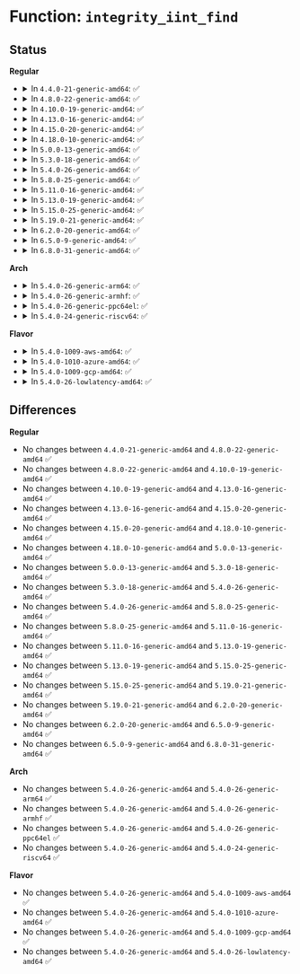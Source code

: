 # Function: <code>integrity_iint_find</code>

## Status
<b>Regular</b>
<ul>
<li>
<details>
<summary>In <code>4.4.0-21-generic-amd64</code>: ✅</summary>

```c
struct integrity_iint_cache * integrity_iint_find(struct inode * inode)
```

```json
{
  "name": "integrity_iint_find",
  "collision_type": "Unique Global",
  "inline_type": "No",
  "funcs": [
    {
      "addr": 18446744071582605920,
      "name": "integrity_iint_find",
      "external": true,
      "loc": "security/integrity/iint.c:57",
      "file": "security/integrity/iint.c",
      "inline": "seen, unknown",
      "caller_inline": [],
      "caller_func": [
        "security/integrity/iint.c:integrity_inode_get",
        "security/integrity/ima/ima_main.c:process_measurement",
        "security/integrity/ima/ima_main.c:ima_file_free",
        "security/integrity/ima/ima_appraise.c:ima_inode_post_setattr",
        "security/integrity/ima/ima_appraise.c:ima_inode_post_setattr"
      ]
    }
  ],
  "symbols": [
    {
      "addr": 18446744071582605920,
      "name": "integrity_iint_find",
      "section": ".text",
      "bind": "STB_GLOBAL",
      "size": 105
    }
  ]
}
```
</details>
</li>
<li>
<details>
<summary>In <code>4.8.0-22-generic-amd64</code>: ✅</summary>

```c
struct integrity_iint_cache * integrity_iint_find(struct inode * inode)
```

```json
{
  "name": "integrity_iint_find",
  "collision_type": "Unique Global",
  "inline_type": "No",
  "funcs": [
    {
      "addr": 18446744071582851024,
      "name": "integrity_iint_find",
      "external": true,
      "loc": "security/integrity/iint.c:57",
      "file": "security/integrity/iint.c",
      "inline": "seen, unknown",
      "caller_inline": [],
      "caller_func": [
        "security/integrity/iint.c:integrity_inode_get",
        "security/integrity/ima/ima_main.c:process_measurement",
        "security/integrity/ima/ima_main.c:ima_file_free",
        "security/integrity/ima/ima_appraise.c:ima_inode_post_setattr",
        "security/integrity/ima/ima_appraise.c:ima_inode_post_setattr",
        "security/integrity/evm/evm_main.c:evm_inode_post_removexattr",
        "security/integrity/evm/evm_main.c:evm_inode_post_setxattr"
      ]
    }
  ],
  "symbols": [
    {
      "addr": 18446744071582851024,
      "name": "integrity_iint_find",
      "section": ".text",
      "bind": "STB_GLOBAL",
      "size": 105
    }
  ]
}
```
</details>
</li>
<li>
<details>
<summary>In <code>4.10.0-19-generic-amd64</code>: ✅</summary>

```c
struct integrity_iint_cache * integrity_iint_find(struct inode * inode)
```

```json
{
  "name": "integrity_iint_find",
  "collision_type": "Unique Global",
  "inline_type": "No",
  "funcs": [
    {
      "addr": 18446744071582947056,
      "name": "integrity_iint_find",
      "external": true,
      "loc": "security/integrity/iint.c:57",
      "file": "security/integrity/iint.c",
      "inline": "seen, unknown",
      "caller_inline": [],
      "caller_func": [
        "security/integrity/iint.c:integrity_inode_get",
        "security/integrity/ima/ima_main.c:ima_file_free",
        "security/integrity/ima/ima_main.c:ima_rdwr_violation_check",
        "security/integrity/ima/ima_appraise.c:ima_inode_post_setattr",
        "security/integrity/ima/ima_appraise.c:ima_inode_post_setattr",
        "security/integrity/evm/evm_main.c:evm_inode_post_removexattr",
        "security/integrity/evm/evm_main.c:evm_inode_post_setxattr"
      ]
    }
  ],
  "symbols": [
    {
      "addr": 18446744071582947056,
      "name": "integrity_iint_find",
      "section": ".text",
      "bind": "STB_GLOBAL",
      "size": 105
    }
  ]
}
```
</details>
</li>
<li>
<details>
<summary>In <code>4.13.0-16-generic-amd64</code>: ✅</summary>

```c
struct integrity_iint_cache * integrity_iint_find(struct inode * inode)
```

```json
{
  "name": "integrity_iint_find",
  "collision_type": "Unique Global",
  "inline_type": "No",
  "funcs": [
    {
      "addr": 18446744071582997248,
      "name": "integrity_iint_find",
      "external": true,
      "loc": "security/integrity/iint.c:57",
      "file": "security/integrity/iint.c",
      "inline": "seen, unknown",
      "caller_inline": [],
      "caller_func": [
        "security/integrity/iint.c:integrity_inode_get",
        "security/integrity/ima/ima_main.c:ima_file_free",
        "security/integrity/ima/ima_main.c:ima_rdwr_violation_check",
        "security/integrity/ima/ima_appraise.c:ima_inode_post_setattr",
        "security/integrity/ima/ima_appraise.c:ima_inode_post_setattr",
        "security/integrity/evm/evm_main.c:evm_inode_post_removexattr",
        "security/integrity/evm/evm_main.c:evm_inode_post_setxattr"
      ]
    }
  ],
  "symbols": [
    {
      "addr": 18446744071582997248,
      "name": "integrity_iint_find",
      "section": ".text",
      "bind": "STB_GLOBAL",
      "size": 85
    }
  ]
}
```
</details>
</li>
<li>
<details>
<summary>In <code>4.15.0-20-generic-amd64</code>: ✅</summary>

```c
struct integrity_iint_cache * integrity_iint_find(struct inode * inode)
```

```json
{
  "name": "integrity_iint_find",
  "collision_type": "Unique Global",
  "inline_type": "No",
  "funcs": [
    {
      "addr": 18446744071583161328,
      "name": "integrity_iint_find",
      "external": true,
      "loc": "security/integrity/iint.c:57",
      "file": "security/integrity/iint.c",
      "inline": "seen, unknown",
      "caller_inline": [],
      "caller_func": [
        "security/integrity/iint.c:integrity_inode_get",
        "security/integrity/ima/ima_main.c:ima_file_free",
        "security/integrity/ima/ima_main.c:ima_rdwr_violation_check",
        "security/integrity/ima/ima_appraise.c:ima_inode_post_setattr",
        "security/integrity/ima/ima_appraise.c:ima_inode_post_setattr",
        "security/integrity/evm/evm_main.c:evm_inode_post_removexattr",
        "security/integrity/evm/evm_main.c:evm_inode_post_setxattr"
      ]
    }
  ],
  "symbols": [
    {
      "addr": 18446744071583161328,
      "name": "integrity_iint_find",
      "section": ".text",
      "bind": "STB_GLOBAL",
      "size": 85
    }
  ]
}
```
</details>
</li>
<li>
<details>
<summary>In <code>4.18.0-10-generic-amd64</code>: ✅</summary>

```c
struct integrity_iint_cache * integrity_iint_find(struct inode * inode)
```

```json
{
  "name": "integrity_iint_find",
  "collision_type": "Unique Global",
  "inline_type": "No",
  "funcs": [
    {
      "addr": 18446744071583366816,
      "name": "integrity_iint_find",
      "external": true,
      "loc": "security/integrity/iint.c:60",
      "file": "security/integrity/iint.c",
      "inline": "seen, unknown",
      "caller_inline": [],
      "caller_func": [
        "security/integrity/iint.c:integrity_inode_get",
        "security/integrity/ima/ima_main.c:process_measurement",
        "security/integrity/ima/ima_main.c:ima_file_free",
        "security/integrity/ima/ima_appraise.c:ima_inode_post_setattr",
        "security/integrity/evm/evm_main.c:evm_inode_post_removexattr",
        "security/integrity/evm/evm_main.c:evm_inode_post_setxattr",
        "security/integrity/evm/evm_crypto.c:evm_update_evmxattr"
      ]
    }
  ],
  "symbols": [
    {
      "addr": 18446744071583366816,
      "name": "integrity_iint_find",
      "section": ".text",
      "bind": "STB_GLOBAL",
      "size": 85
    }
  ]
}
```
</details>
</li>
<li>
<details>
<summary>In <code>5.0.0-13-generic-amd64</code>: ✅</summary>

```c
struct integrity_iint_cache * integrity_iint_find(struct inode * inode)
```

```json
{
  "name": "integrity_iint_find",
  "collision_type": "Unique Global",
  "inline_type": "No",
  "funcs": [
    {
      "addr": 18446744071583485568,
      "name": "integrity_iint_find",
      "external": true,
      "loc": "security/integrity/iint.c:61",
      "file": "security/integrity/iint.c",
      "inline": "seen, unknown",
      "caller_inline": [],
      "caller_func": [
        "security/integrity/iint.c:integrity_inode_get",
        "security/integrity/ima/ima_main.c:process_measurement",
        "security/integrity/ima/ima_main.c:ima_file_free",
        "security/integrity/ima/ima_appraise.c:ima_inode_post_setattr",
        "security/integrity/evm/evm_main.c:evm_inode_post_removexattr",
        "security/integrity/evm/evm_main.c:evm_inode_post_setxattr",
        "security/integrity/evm/evm_crypto.c:evm_update_evmxattr"
      ]
    }
  ],
  "symbols": [
    {
      "addr": 18446744071583485568,
      "name": "integrity_iint_find",
      "section": ".text",
      "bind": "STB_GLOBAL",
      "size": 85
    }
  ]
}
```
</details>
</li>
<li>
<details>
<summary>In <code>5.3.0-18-generic-amd64</code>: ✅</summary>

```c
struct integrity_iint_cache * integrity_iint_find(struct inode * inode)
```

```json
{
  "name": "integrity_iint_find",
  "collision_type": "Unique Global",
  "inline_type": "No",
  "funcs": [
    {
      "addr": 18446744071583671664,
      "name": "integrity_iint_find",
      "external": true,
      "loc": "security/integrity/iint.c:57",
      "file": "security/integrity/iint.c",
      "inline": "seen, unknown",
      "caller_inline": [],
      "caller_func": [
        "security/integrity/iint.c:integrity_inode_get",
        "security/integrity/ima/ima_main.c:process_measurement",
        "security/integrity/ima/ima_main.c:ima_file_free",
        "security/integrity/ima/ima_appraise.c:ima_inode_post_setattr",
        "security/integrity/evm/evm_main.c:evm_inode_post_removexattr",
        "security/integrity/evm/evm_main.c:evm_inode_post_setxattr",
        "security/integrity/evm/evm_crypto.c:evm_update_evmxattr"
      ]
    }
  ],
  "symbols": [
    {
      "addr": 18446744071583671664,
      "name": "integrity_iint_find",
      "section": ".text",
      "bind": "STB_GLOBAL",
      "size": 85
    }
  ]
}
```
</details>
</li>
<li>
<details>
<summary>In <code>5.4.0-26-generic-amd64</code>: ✅</summary>

```c
struct integrity_iint_cache * integrity_iint_find(struct inode * inode)
```

```json
{
  "name": "integrity_iint_find",
  "collision_type": "Unique Global",
  "inline_type": "No",
  "funcs": [
    {
      "addr": 18446744071583778672,
      "name": "integrity_iint_find",
      "external": true,
      "loc": "security/integrity/iint.c:57",
      "file": "security/integrity/iint.c",
      "inline": "seen, unknown",
      "caller_inline": [],
      "caller_func": [
        "security/integrity/iint.c:integrity_inode_get",
        "security/integrity/ima/ima_main.c:process_measurement",
        "security/integrity/ima/ima_main.c:ima_file_free",
        "security/integrity/ima/ima_appraise.c:ima_inode_post_setattr",
        "security/integrity/evm/evm_main.c:evm_inode_post_removexattr",
        "security/integrity/evm/evm_main.c:evm_inode_post_setxattr",
        "security/integrity/evm/evm_crypto.c:evm_update_evmxattr"
      ]
    }
  ],
  "symbols": [
    {
      "addr": 18446744071583778672,
      "name": "integrity_iint_find",
      "section": ".text",
      "bind": "STB_GLOBAL",
      "size": 85
    }
  ]
}
```
</details>
</li>
<li>
<details>
<summary>In <code>5.8.0-25-generic-amd64</code>: ✅</summary>

```c
struct integrity_iint_cache * integrity_iint_find(struct inode * inode)
```

```json
{
  "name": "integrity_iint_find",
  "collision_type": "Unique Global",
  "inline_type": "No",
  "funcs": [
    {
      "addr": 18446744071584169216,
      "name": "integrity_iint_find",
      "external": true,
      "loc": "security/integrity/iint.c:57",
      "file": "security/integrity/iint.c",
      "inline": "seen, unknown",
      "caller_inline": [],
      "caller_func": [
        "security/integrity/iint.c:integrity_inode_get",
        "security/integrity/ima/ima_main.c:ima_file_hash",
        "security/integrity/ima/ima_main.c:process_measurement",
        "security/integrity/ima/ima_main.c:ima_file_free",
        "security/integrity/ima/ima_appraise.c:ima_inode_post_setattr",
        "security/integrity/evm/evm_main.c:evm_inode_post_removexattr",
        "security/integrity/evm/evm_main.c:evm_inode_post_setxattr",
        "security/integrity/evm/evm_crypto.c:evm_update_evmxattr"
      ]
    }
  ],
  "symbols": [
    {
      "addr": 18446744071584169216,
      "name": "integrity_iint_find",
      "section": ".text",
      "bind": "STB_GLOBAL",
      "size": 88
    }
  ]
}
```
</details>
</li>
<li>
<details>
<summary>In <code>5.11.0-16-generic-amd64</code>: ✅</summary>

```c
struct integrity_iint_cache * integrity_iint_find(struct inode * inode)
```

```json
{
  "name": "integrity_iint_find",
  "collision_type": "Unique Global",
  "inline_type": "No",
  "funcs": [
    {
      "addr": 18446744071584288336,
      "name": "integrity_iint_find",
      "external": true,
      "loc": "security/integrity/iint.c:57",
      "file": "security/integrity/iint.c",
      "inline": "seen, unknown",
      "caller_inline": [],
      "caller_func": [
        "security/integrity/iint.c:integrity_inode_get",
        "security/integrity/ima/ima_main.c:__ima_inode_hash",
        "security/integrity/ima/ima_main.c:process_measurement",
        "security/integrity/ima/ima_main.c:ima_file_free",
        "security/integrity/ima/ima_appraise.c:ima_inode_post_setattr",
        "security/integrity/evm/evm_main.c:evm_inode_post_removexattr",
        "security/integrity/evm/evm_main.c:evm_inode_post_setxattr",
        "security/integrity/evm/evm_crypto.c:evm_update_evmxattr"
      ]
    }
  ],
  "symbols": [
    {
      "addr": 18446744071584288336,
      "name": "integrity_iint_find",
      "section": ".text",
      "bind": "STB_GLOBAL",
      "size": 88
    }
  ]
}
```
</details>
</li>
<li>
<details>
<summary>In <code>5.13.0-19-generic-amd64</code>: ✅</summary>

```c
struct integrity_iint_cache * integrity_iint_find(struct inode * inode)
```

```json
{
  "name": "integrity_iint_find",
  "collision_type": "Unique Global",
  "inline_type": "No",
  "funcs": [
    {
      "addr": 18446744071584322176,
      "name": "integrity_iint_find",
      "external": true,
      "loc": "security/integrity/iint.c:57",
      "file": "security/integrity/iint.c",
      "inline": "seen, unknown",
      "caller_inline": [],
      "caller_func": [
        "security/integrity/iint.c:integrity_inode_get",
        "security/integrity/ima/ima_main.c:__ima_inode_hash",
        "security/integrity/ima/ima_main.c:process_measurement",
        "security/integrity/ima/ima_main.c:ima_file_free",
        "security/integrity/ima/ima_appraise.c:ima_inode_post_setattr",
        "security/integrity/ima/ima_appraise.c:ima_inode_post_setattr",
        "security/integrity/evm/evm_main.c:evm_inode_post_removexattr",
        "security/integrity/evm/evm_main.c:evm_inode_post_setxattr",
        "security/integrity/evm/evm_crypto.c:evm_update_evmxattr"
      ]
    }
  ],
  "symbols": [
    {
      "addr": 18446744071584322176,
      "name": "integrity_iint_find",
      "section": ".text",
      "bind": "STB_GLOBAL",
      "size": 88
    }
  ]
}
```
</details>
</li>
<li>
<details>
<summary>In <code>5.15.0-25-generic-amd64</code>: ✅</summary>

```c
struct integrity_iint_cache * integrity_iint_find(struct inode * inode)
```

```json
{
  "name": "integrity_iint_find",
  "collision_type": "Unique Global",
  "inline_type": "No",
  "funcs": [
    {
      "addr": 18446744071584709312,
      "name": "integrity_iint_find",
      "external": true,
      "loc": "security/integrity/iint.c:57",
      "file": "security/integrity/iint.c",
      "inline": "seen, unknown",
      "caller_inline": [],
      "caller_func": [
        "security/integrity/iint.c:integrity_inode_get",
        "security/integrity/ima/ima_main.c:__ima_inode_hash",
        "security/integrity/ima/ima_main.c:process_measurement",
        "security/integrity/ima/ima_main.c:ima_file_free",
        "security/integrity/ima/ima_appraise.c:ima_inode_post_setattr",
        "security/integrity/ima/ima_appraise.c:ima_inode_post_setattr",
        "security/integrity/evm/evm_main.c:evm_inode_post_setattr",
        "security/integrity/evm/evm_main.c:evm_inode_post_removexattr",
        "security/integrity/evm/evm_main.c:evm_inode_post_setxattr",
        "security/integrity/evm/evm_main.c:evm_protect_xattr",
        "security/integrity/evm/evm_crypto.c:evm_update_evmxattr"
      ]
    }
  ],
  "symbols": [
    {
      "addr": 18446744071584709312,
      "name": "integrity_iint_find",
      "section": ".text",
      "bind": "STB_GLOBAL",
      "size": 88
    }
  ]
}
```
</details>
</li>
<li>
<details>
<summary>In <code>5.19.0-21-generic-amd64</code>: ✅</summary>

```c
struct integrity_iint_cache * integrity_iint_find(struct inode * inode)
```

```json
{
  "name": "integrity_iint_find",
  "collision_type": "Unique Global",
  "inline_type": "No",
  "funcs": [
    {
      "addr": 18446744071585382992,
      "name": "integrity_iint_find",
      "external": true,
      "loc": "security/integrity/iint.c:57",
      "file": "security/integrity/iint.c",
      "inline": "seen, unknown",
      "caller_inline": [],
      "caller_func": [
        "security/integrity/iint.c:integrity_inode_get",
        "security/integrity/ima/ima_main.c:__ima_inode_hash",
        "security/integrity/ima/ima_main.c:process_measurement",
        "security/integrity/ima/ima_main.c:ima_file_free",
        "security/integrity/ima/ima_appraise.c:ima_inode_post_setattr",
        "security/integrity/evm/evm_main.c:evm_inode_post_setattr",
        "security/integrity/evm/evm_main.c:evm_inode_post_removexattr",
        "security/integrity/evm/evm_main.c:evm_inode_post_setxattr",
        "security/integrity/evm/evm_main.c:evm_protect_xattr",
        "security/integrity/evm/evm_main.c:evm_verifyxattr",
        "security/integrity/evm/evm_crypto.c:evm_update_evmxattr"
      ]
    }
  ],
  "symbols": [
    {
      "addr": 18446744071585382992,
      "name": "integrity_iint_find",
      "section": ".text",
      "bind": "STB_GLOBAL",
      "size": 102
    }
  ]
}
```
</details>
</li>
<li>
<details>
<summary>In <code>6.2.0-20-generic-amd64</code>: ✅</summary>

```c
struct integrity_iint_cache * integrity_iint_find(struct inode * inode)
```

```json
{
  "name": "integrity_iint_find",
  "collision_type": "Unique Global",
  "inline_type": "No",
  "funcs": [
    {
      "addr": 18446744071586134608,
      "name": "integrity_iint_find",
      "external": true,
      "loc": "security/integrity/iint.c:57",
      "file": "security/integrity/iint.c",
      "inline": "seen, unknown",
      "caller_inline": [],
      "caller_func": [
        "security/integrity/iint.c:integrity_inode_get",
        "security/integrity/ima/ima_main.c:__ima_inode_hash",
        "security/integrity/ima/ima_main.c:process_measurement",
        "security/integrity/ima/ima_main.c:ima_file_free",
        "security/integrity/ima/ima_appraise.c:ima_inode_post_setattr",
        "security/integrity/evm/evm_main.c:evm_inode_post_setattr",
        "security/integrity/evm/evm_main.c:evm_inode_post_removexattr",
        "security/integrity/evm/evm_main.c:evm_inode_post_setxattr",
        "security/integrity/evm/evm_main.c:evm_verifyxattr",
        "security/integrity/evm/evm_crypto.c:evm_update_evmxattr"
      ]
    }
  ],
  "symbols": [
    {
      "addr": 18446744071586134608,
      "name": "integrity_iint_find",
      "section": ".text",
      "bind": "STB_GLOBAL",
      "size": 102
    }
  ]
}
```
</details>
</li>
<li>
<details>
<summary>In <code>6.5.0-9-generic-amd64</code>: ✅</summary>

```c
struct integrity_iint_cache * integrity_iint_find(struct inode * inode)
```

```json
{
  "name": "integrity_iint_find",
  "collision_type": "Unique Global",
  "inline_type": "No",
  "funcs": [
    {
      "addr": 18446744071586372464,
      "name": "integrity_iint_find",
      "external": true,
      "loc": "security/integrity/iint.c:55",
      "file": "security/integrity/iint.c",
      "inline": "seen, unknown",
      "caller_inline": [],
      "caller_func": [
        "security/integrity/iint.c:integrity_inode_get",
        "security/integrity/ima/ima_main.c:__ima_inode_hash",
        "security/integrity/ima/ima_main.c:process_measurement",
        "security/integrity/ima/ima_main.c:ima_file_free",
        "security/integrity/ima/ima_appraise.c:ima_inode_post_setattr",
        "security/integrity/evm/evm_main.c:evm_inode_post_setattr",
        "security/integrity/evm/evm_main.c:evm_inode_post_removexattr",
        "security/integrity/evm/evm_main.c:evm_inode_post_setxattr",
        "security/integrity/evm/evm_main.c:evm_verifyxattr",
        "security/integrity/evm/evm_crypto.c:evm_update_evmxattr"
      ]
    }
  ],
  "symbols": [
    {
      "addr": 18446744071586372464,
      "name": "integrity_iint_find",
      "section": ".text",
      "bind": "STB_GLOBAL",
      "size": 102
    }
  ]
}
```
</details>
</li>
<li>
<details>
<summary>In <code>6.8.0-31-generic-amd64</code>: ✅</summary>

```c
struct integrity_iint_cache * integrity_iint_find(struct inode * inode)
```

```json
{
  "name": "integrity_iint_find",
  "collision_type": "Unique Global",
  "inline_type": "No",
  "funcs": [
    {
      "addr": 18446744071586636976,
      "name": "integrity_iint_find",
      "external": true,
      "loc": "security/integrity/iint.c:55",
      "file": "security/integrity/iint.c",
      "inline": "seen, unknown",
      "caller_inline": [],
      "caller_func": [
        "security/integrity/iint.c:integrity_inode_get",
        "security/integrity/ima/ima_main.c:__ima_inode_hash",
        "security/integrity/ima/ima_main.c:process_measurement",
        "security/integrity/ima/ima_main.c:ima_file_free",
        "security/integrity/ima/ima_appraise.c:ima_inode_post_setattr",
        "security/integrity/evm/evm_main.c:evm_inode_post_setattr",
        "security/integrity/evm/evm_main.c:evm_inode_post_removexattr",
        "security/integrity/evm/evm_main.c:evm_inode_post_setxattr",
        "security/integrity/evm/evm_main.c:evm_verifyxattr",
        "security/integrity/evm/evm_crypto.c:evm_update_evmxattr"
      ]
    }
  ],
  "symbols": [
    {
      "addr": 18446744071586636976,
      "name": "integrity_iint_find",
      "section": ".text",
      "bind": "STB_GLOBAL",
      "size": 102
    }
  ]
}
```
</details>
</li>
</ul>
<b>Arch</b>
<ul>
<li>
<details>
<summary>In <code>5.4.0-26-generic-arm64</code>: ✅</summary>

```c
struct integrity_iint_cache * integrity_iint_find(struct inode * inode)
```

```json
{
  "name": "integrity_iint_find",
  "collision_type": "Unique Global",
  "inline_type": "No",
  "funcs": [
    {
      "addr": 18446603336495580792,
      "name": "integrity_iint_find",
      "external": true,
      "loc": "security/integrity/iint.c:57",
      "file": "security/integrity/iint.c",
      "inline": "seen, unknown",
      "caller_inline": [],
      "caller_func": [
        "security/integrity/iint.c:integrity_inode_get",
        "security/integrity/ima/ima_main.c:process_measurement",
        "security/integrity/ima/ima_main.c:ima_file_free",
        "security/integrity/ima/ima_appraise.c:ima_inode_post_setattr",
        "security/integrity/evm/evm_main.c:evm_inode_post_removexattr",
        "security/integrity/evm/evm_main.c:evm_inode_post_setxattr",
        "security/integrity/evm/evm_crypto.c:evm_update_evmxattr"
      ]
    }
  ],
  "symbols": [
    {
      "addr": 18446603336495580792,
      "name": "integrity_iint_find",
      "section": ".text",
      "bind": "STB_GLOBAL",
      "size": 228
    }
  ]
}
```
</details>
</li>
<li>
<details>
<summary>In <code>5.4.0-26-generic-armhf</code>: ✅</summary>

```c
struct integrity_iint_cache * integrity_iint_find(struct inode * inode)
```

```json
{
  "name": "integrity_iint_find",
  "collision_type": "Unique Global",
  "inline_type": "No",
  "funcs": [
    {
      "addr": 3228942544,
      "name": "integrity_iint_find",
      "external": true,
      "loc": "security/integrity/iint.c:57",
      "file": "security/integrity/iint.c",
      "inline": "seen, unknown",
      "caller_inline": [],
      "caller_func": [
        "security/integrity/iint.c:integrity_inode_get",
        "security/integrity/ima/ima_main.c:process_measurement",
        "security/integrity/ima/ima_main.c:ima_file_free",
        "security/integrity/ima/ima_appraise.c:ima_inode_post_setattr",
        "security/integrity/ima/ima_appraise.c:ima_inode_post_setattr",
        "security/integrity/evm/evm_main.c:evm_inode_post_removexattr",
        "security/integrity/evm/evm_main.c:evm_inode_post_setxattr",
        "security/integrity/evm/evm_crypto.c:evm_update_evmxattr"
      ]
    }
  ],
  "symbols": [
    {
      "addr": 3228942544,
      "name": "integrity_iint_find",
      "section": ".text",
      "bind": "STB_GLOBAL",
      "size": 152
    }
  ]
}
```
</details>
</li>
<li>
<details>
<summary>In <code>5.4.0-26-generic-ppc64el</code>: ✅</summary>

```c
struct integrity_iint_cache * integrity_iint_find(struct inode * inode)
```

```json
{
  "name": "integrity_iint_find",
  "collision_type": "Unique Global",
  "inline_type": "No",
  "funcs": [
    {
      "addr": 13835058055289678720,
      "name": "integrity_iint_find",
      "external": true,
      "loc": "security/integrity/iint.c:57",
      "file": "security/integrity/iint.c",
      "inline": "seen, unknown",
      "caller_inline": [],
      "caller_func": [
        "security/integrity/iint.c:integrity_inode_get",
        "security/integrity/ima/ima_main.c:process_measurement",
        "security/integrity/ima/ima_main.c:ima_file_free",
        "security/integrity/ima/ima_appraise.c:ima_inode_post_setattr",
        "security/integrity/evm/evm_main.c:evm_inode_post_removexattr",
        "security/integrity/evm/evm_main.c:evm_inode_post_setxattr",
        "security/integrity/evm/evm_crypto.c:evm_update_evmxattr"
      ]
    }
  ],
  "symbols": [
    {
      "addr": 13835058055289678720,
      "name": "integrity_iint_find",
      "section": ".text",
      "bind": "STB_GLOBAL",
      "size": 184
    }
  ]
}
```
</details>
</li>
<li>
<details>
<summary>In <code>5.4.0-24-generic-riscv64</code>: ✅</summary>

```c
struct integrity_iint_cache * integrity_iint_find(struct inode * inode)
```

```json
{
  "name": "integrity_iint_find",
  "collision_type": "Unique Global",
  "inline_type": "No",
  "funcs": [
    {
      "addr": 18446743936274747194,
      "name": "integrity_iint_find",
      "external": true,
      "loc": "security/integrity/iint.c:57",
      "file": "security/integrity/iint.c",
      "inline": "seen, unknown",
      "caller_inline": [],
      "caller_func": [
        "security/integrity/iint.c:integrity_inode_get",
        "security/integrity/ima/ima_main.c:process_measurement",
        "security/integrity/ima/ima_main.c:ima_file_free",
        "security/integrity/ima/ima_appraise.c:ima_inode_post_setattr",
        "security/integrity/ima/ima_appraise.c:ima_inode_post_setattr",
        "security/integrity/evm/evm_main.c:evm_inode_post_removexattr",
        "security/integrity/evm/evm_main.c:evm_inode_post_setxattr",
        "security/integrity/evm/evm_crypto.c:evm_update_evmxattr"
      ]
    }
  ],
  "symbols": [
    {
      "addr": 18446743936274747194,
      "name": "integrity_iint_find",
      "section": ".text",
      "bind": "STB_GLOBAL",
      "size": 104
    }
  ]
}
```
</details>
</li>
</ul>
<b>Flavor</b>
<ul>
<li>
<details>
<summary>In <code>5.4.0-1009-aws-amd64</code>: ✅</summary>

```c
struct integrity_iint_cache * integrity_iint_find(struct inode * inode)
```

```json
{
  "name": "integrity_iint_find",
  "collision_type": "Unique Global",
  "inline_type": "No",
  "funcs": [
    {
      "addr": 18446744071583747408,
      "name": "integrity_iint_find",
      "external": true,
      "loc": "security/integrity/iint.c:57",
      "file": "security/integrity/iint.c",
      "inline": "seen, unknown",
      "caller_inline": [],
      "caller_func": [
        "security/integrity/iint.c:integrity_inode_get",
        "security/integrity/ima/ima_main.c:process_measurement",
        "security/integrity/ima/ima_main.c:ima_file_free",
        "security/integrity/ima/ima_appraise.c:ima_inode_post_setattr",
        "security/integrity/evm/evm_main.c:evm_inode_post_removexattr",
        "security/integrity/evm/evm_main.c:evm_inode_post_setxattr",
        "security/integrity/evm/evm_crypto.c:evm_update_evmxattr"
      ]
    }
  ],
  "symbols": [
    {
      "addr": 18446744071583747408,
      "name": "integrity_iint_find",
      "section": ".text",
      "bind": "STB_GLOBAL",
      "size": 85
    }
  ]
}
```
</details>
</li>
<li>
<details>
<summary>In <code>5.4.0-1010-azure-amd64</code>: ✅</summary>

```c
struct integrity_iint_cache * integrity_iint_find(struct inode * inode)
```

```json
{
  "name": "integrity_iint_find",
  "collision_type": "Unique Global",
  "inline_type": "No",
  "funcs": [
    {
      "addr": 18446744071583684464,
      "name": "integrity_iint_find",
      "external": true,
      "loc": "security/integrity/iint.c:57",
      "file": "security/integrity/iint.c",
      "inline": "seen, unknown",
      "caller_inline": [],
      "caller_func": [
        "security/integrity/iint.c:integrity_inode_get",
        "security/integrity/ima/ima_main.c:process_measurement",
        "security/integrity/ima/ima_main.c:ima_file_free",
        "security/integrity/ima/ima_appraise.c:ima_inode_post_setattr",
        "security/integrity/evm/evm_main.c:evm_inode_post_removexattr",
        "security/integrity/evm/evm_main.c:evm_inode_post_setxattr",
        "security/integrity/evm/evm_crypto.c:evm_update_evmxattr"
      ]
    }
  ],
  "symbols": [
    {
      "addr": 18446744071583684464,
      "name": "integrity_iint_find",
      "section": ".text",
      "bind": "STB_GLOBAL",
      "size": 85
    }
  ]
}
```
</details>
</li>
<li>
<details>
<summary>In <code>5.4.0-1009-gcp-amd64</code>: ✅</summary>

```c
struct integrity_iint_cache * integrity_iint_find(struct inode * inode)
```

```json
{
  "name": "integrity_iint_find",
  "collision_type": "Unique Global",
  "inline_type": "No",
  "funcs": [
    {
      "addr": 18446744071583731184,
      "name": "integrity_iint_find",
      "external": true,
      "loc": "security/integrity/iint.c:57",
      "file": "security/integrity/iint.c",
      "inline": "seen, unknown",
      "caller_inline": [],
      "caller_func": [
        "security/integrity/iint.c:integrity_inode_get",
        "security/integrity/ima/ima_main.c:process_measurement",
        "security/integrity/ima/ima_main.c:ima_file_free",
        "security/integrity/ima/ima_appraise.c:ima_inode_post_setattr",
        "security/integrity/evm/evm_main.c:evm_inode_post_removexattr",
        "security/integrity/evm/evm_main.c:evm_inode_post_setxattr",
        "security/integrity/evm/evm_crypto.c:evm_update_evmxattr"
      ]
    }
  ],
  "symbols": [
    {
      "addr": 18446744071583731184,
      "name": "integrity_iint_find",
      "section": ".text",
      "bind": "STB_GLOBAL",
      "size": 85
    }
  ]
}
```
</details>
</li>
<li>
<details>
<summary>In <code>5.4.0-26-lowlatency-amd64</code>: ✅</summary>

```c
struct integrity_iint_cache * integrity_iint_find(struct inode * inode)
```

```json
{
  "name": "integrity_iint_find",
  "collision_type": "Unique Global",
  "inline_type": "No",
  "funcs": [
    {
      "addr": 18446744071583832032,
      "name": "integrity_iint_find",
      "external": true,
      "loc": "security/integrity/iint.c:57",
      "file": "security/integrity/iint.c",
      "inline": "seen, unknown",
      "caller_inline": [],
      "caller_func": [
        "security/integrity/iint.c:integrity_inode_get",
        "security/integrity/ima/ima_main.c:process_measurement",
        "security/integrity/ima/ima_main.c:ima_file_free",
        "security/integrity/ima/ima_appraise.c:ima_inode_post_setattr",
        "security/integrity/evm/evm_main.c:evm_inode_post_removexattr",
        "security/integrity/evm/evm_main.c:evm_inode_post_setxattr",
        "security/integrity/evm/evm_crypto.c:evm_update_evmxattr"
      ]
    }
  ],
  "symbols": [
    {
      "addr": 18446744071583832032,
      "name": "integrity_iint_find",
      "section": ".text",
      "bind": "STB_GLOBAL",
      "size": 94
    }
  ]
}
```
</details>
</li>
</ul>

## Differences
<b>Regular</b>
<ul>
<li>
No changes between <code>4.4.0-21-generic-amd64</code> and <code>4.8.0-22-generic-amd64</code> ✅
</li>
<li>
No changes between <code>4.8.0-22-generic-amd64</code> and <code>4.10.0-19-generic-amd64</code> ✅
</li>
<li>
No changes between <code>4.10.0-19-generic-amd64</code> and <code>4.13.0-16-generic-amd64</code> ✅
</li>
<li>
No changes between <code>4.13.0-16-generic-amd64</code> and <code>4.15.0-20-generic-amd64</code> ✅
</li>
<li>
No changes between <code>4.15.0-20-generic-amd64</code> and <code>4.18.0-10-generic-amd64</code> ✅
</li>
<li>
No changes between <code>4.18.0-10-generic-amd64</code> and <code>5.0.0-13-generic-amd64</code> ✅
</li>
<li>
No changes between <code>5.0.0-13-generic-amd64</code> and <code>5.3.0-18-generic-amd64</code> ✅
</li>
<li>
No changes between <code>5.3.0-18-generic-amd64</code> and <code>5.4.0-26-generic-amd64</code> ✅
</li>
<li>
No changes between <code>5.4.0-26-generic-amd64</code> and <code>5.8.0-25-generic-amd64</code> ✅
</li>
<li>
No changes between <code>5.8.0-25-generic-amd64</code> and <code>5.11.0-16-generic-amd64</code> ✅
</li>
<li>
No changes between <code>5.11.0-16-generic-amd64</code> and <code>5.13.0-19-generic-amd64</code> ✅
</li>
<li>
No changes between <code>5.13.0-19-generic-amd64</code> and <code>5.15.0-25-generic-amd64</code> ✅
</li>
<li>
No changes between <code>5.15.0-25-generic-amd64</code> and <code>5.19.0-21-generic-amd64</code> ✅
</li>
<li>
No changes between <code>5.19.0-21-generic-amd64</code> and <code>6.2.0-20-generic-amd64</code> ✅
</li>
<li>
No changes between <code>6.2.0-20-generic-amd64</code> and <code>6.5.0-9-generic-amd64</code> ✅
</li>
<li>
No changes between <code>6.5.0-9-generic-amd64</code> and <code>6.8.0-31-generic-amd64</code> ✅
</li>
</ul>
<b>Arch</b>
<ul>
<li>
No changes between <code>5.4.0-26-generic-amd64</code> and <code>5.4.0-26-generic-arm64</code> ✅
</li>
<li>
No changes between <code>5.4.0-26-generic-amd64</code> and <code>5.4.0-26-generic-armhf</code> ✅
</li>
<li>
No changes between <code>5.4.0-26-generic-amd64</code> and <code>5.4.0-26-generic-ppc64el</code> ✅
</li>
<li>
No changes between <code>5.4.0-26-generic-amd64</code> and <code>5.4.0-24-generic-riscv64</code> ✅
</li>
</ul>
<b>Flavor</b>
<ul>
<li>
No changes between <code>5.4.0-26-generic-amd64</code> and <code>5.4.0-1009-aws-amd64</code> ✅
</li>
<li>
No changes between <code>5.4.0-26-generic-amd64</code> and <code>5.4.0-1010-azure-amd64</code> ✅
</li>
<li>
No changes between <code>5.4.0-26-generic-amd64</code> and <code>5.4.0-1009-gcp-amd64</code> ✅
</li>
<li>
No changes between <code>5.4.0-26-generic-amd64</code> and <code>5.4.0-26-lowlatency-amd64</code> ✅
</li>
</ul>
